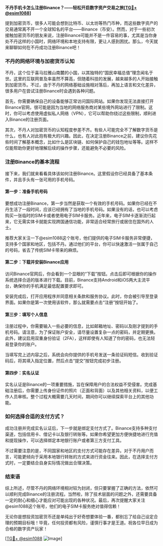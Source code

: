 **不丹手机卡怎么注册Binance？——轻松开启数字资产交易之旅[[TG💪+ @esim1088](https://t.me/s/esim1088)]**

提到加密货币，很多人可能会想到比特币、以太坊等热门币种，而这些数字资产的交易通常离不开一个全球知名的平台——Binance（币安）。然而，对于一些初次接触加密货币的朋友来说，注册Binance可能并不是一件容易的事，尤其是当你身处不丹这样的小国时，网络环境和本地支持有限，更让人感到困扰。那么，今天就来聊聊如何在不丹成功注册Binance吧！

### 不丹的网络环境与加密货币认知

不丹，这个位于喜马拉雅山南麓的小国，以其独特的“国民幸福总值”理念闻名于世。这里的互联网普及率虽然不算高，但随着科技的发展，越来越多的人开始接触到加密货币。不过，由于不丹的网络基础设施相对落后，再加上语言和文化差异，很多用户在尝试注册Binance时会遇到各种问题。

首先，你需要确保自己的设备能够正常访问国际网站。如果你发现无法直接打开Binance官网，很可能是因为当地的网络服务商对某些境外网站进行了限制。这时，你可以考虑使用虚拟私人网络（VPN），它可以帮助你绕过这些限制，顺利进入Binance的注册页面。

其次，不丹人对加密货币的认知程度参差不齐。有些人可能完全不了解数字货币是什么，也有人对此抱有极大的兴趣。因此，在决定注册Binance之前，建议你先花些时间了解基本概念，比如什么是区块链、如何保护自己的钱包地址等等。这样不仅能帮助你更好地理解后续的操作步骤，还能避免不必要的风险。

### 注册Binance的基本流程

接下来，我们就来看看具体该如何注册Binance。这里假设你已经具备了基本条件，并且手头有一张可用的手机号码。

#### 第一步：准备手机号码

要想成功注册Binance，第一步当然是获取一个有效的手机号码。如果你已经在不丹生活了一段时间，应该已经拥有了当地的手机号码。如果没有的话，也可以考虑购买一张临时的SIM卡或者使用电子SIM卡服务。近年来，电子SIM卡逐渐流行起来，它无需实体卡就能实现跨国通信功能，非常适合经常旅行或居住在国外的人士。

推荐大家关注一下@esim1088这个账号，他们提供的电子SIM卡服务非常便捷，支持多个国家和地区，包括不丹。通过他们的平台，你可以快速激活一张属于自己的号码，省去了传统SIM卡带来的麻烦。

#### 第二步：下载并安装Binance应用

访问Binance官网后，你会看到一个显眼的“下载”按钮。点击后即可根据你的操作系统选择合适的版本进行下载。目前，Binance支持Android和iOS两大主流平台，确保你的手机满足最低配置要求即可。

安装完成后，打开应用程序并同意相关条款和服务协议。此时，你会被引导至登录界面。如果你是第一次使用该软件，那么就需要点击“注册”按钮开始了。

#### 第三步：填写个人信息

注册过程中，你需要输入一些必要的信息，比如邮箱地址、密码以及刚才提到的手机号码。请注意，为了保证账户安全，请尽量设置复杂一点的密码，并定期更换。此外，建议启用双重身份验证（2FA），这样即使有人知道了你的密码，也无法轻易登录你的账户。

当填写完上述内容之后，系统会向你提供的手机号发送一条验证码短信。收到验证码后，将其填入指定位置，然后点击“提交”按钮完成初步注册。

#### 第四步：实名认证

实名认证是Binance的一项重要措施，旨在保障用户的合法权益不受侵害。完成基础注册后，你需要上传身份证件的照片（正面和背面）以及其他相关资料，以便工作人员审核。整个过程大概需要几天时间，期间你可以继续探索平台上的其他功能。

### 如何选择合适的支付方式？

成功注册并完成实名认证后，下一步就是绑定支付方式了。Binance支持多种支付渠道，包括信用卡、借记卡以及银行转账等。如果你希望更加方便快捷地进行充值和提现操作，可以选择绑定本地银行账户或者第三方支付工具。

不过需要注意的是，不同国家和地区的支付方式可能存在差异。对于不丹用户而言，可能更倾向于采用本地银行转账的方式来进行资金往来。因此，在选择支付方式时，一定要结合自身实际情况做出合理决策。

### 结束语

综上所述，尽管不丹的网络环境相对较为封闭，但只要掌握了正确的方法，依然可以顺利完成Binance的注册流程。当然啦，除了技术层面的问题之外，还需要具备一定的耐心和细心才能应对可能出现的各种状况。最后，再次提醒大家关注@esim1088这个账号，他们的电子SIM卡服务绝对值得信赖！

无论你是想投资加密货币还是单纯出于好奇想要体验一番，都别忘了给自己设定合理的预期目标哦！毕竟，任何投资都有风险，谨慎行事才是王道。祝各位早日成为合格的数字资产玩家！

[[TG💪+ @esim1088](https://t.me/s/esim1088) ![Image](https://i.postimg.cc/4NQfJmqS/Snipaste-2025-05-13-00-14-12.png)]